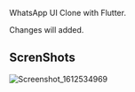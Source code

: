 WhatsApp UI Clone with Flutter.

Changes will added.

## ScrenShots

![Screenshot_1612534969](https://user-images.githubusercontent.com/65500492/107046622-e571c480-67d7-11eb-9d16-350653ae1458.png)
